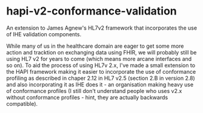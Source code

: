 # hapi-v2-conformance-validation
An extension to James Agnew's HL7v2 framework that incorporates the use of IHE validation components.

While many of us in the healthcare domain are eager to get some more action and tracktion on exchanging data using FHIR, we will probably still be using HL7 v2 for years to come (which means more arcane interfaces and so on). To aid the process of using HL7v 2.x, I've made a small extension to the HAPI framework making it easier to incorporate the use of conformance profiling as described in chaper 2.12 in HL7 v2.5 (section 2.B in version 2.8) and also incorporating it as IHE does it - an organisation making heavy use of conformance profiles (I still don't understand people who uses v2.x without conformance profiles - hint, they are actually backwards compatible).
